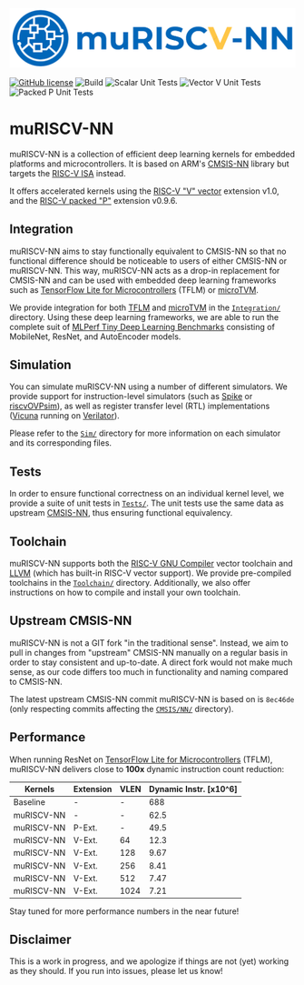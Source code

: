<p align="center">
  <img width="800" src="./muriscv_nn_badge.png">
</p>

[![GitHub license](https://img.shields.io/github/license/tum-ei-eda/mlonmcu.svg)](https://github.com/tum-ei-eda/mlonmcu/blob/main/LICENSE)
![Build](https://github.com/tum-ei-eda/muriscv-nn/actions/workflows/build.yml/badge.svg)
![Scalar Unit Tests](https://github.com/tum-ei-eda/muriscv-nn/actions/workflows/test_scalar.yml/badge.svg)
![Vector V Unit Tests](https://github.com/tum-ei-eda/muriscv-nn/actions/workflows/test_vector.yml/badge.svg)
![Packed P Unit Tests](https://github.com/tum-ei-eda/muriscv-nn/actions/workflows/test_packed.yml/badge.svg)
<!-- ![TFLM Integration Tests]https://github.com/tum-ei-eda/muriscv-nn/actions/workflows/tflm_integration_ovpsim.yml/badge.svg)-->

# muRISCV-NN
muRISCV-NN is a collection of efficient deep learning kernels for embedded platforms and microcontrollers. It is based on ARM's [CMSIS-NN](https://github.com/ARM-software/CMSIS_5/tree/develop/CMSIS/NN) library but targets the [RISC-V ISA](https://en.wikipedia.org/wiki/RISC-V) instead.

It offers accelerated kernels using the [RISC-V "V" vector](https://github.com/riscv/riscv-v-spec) extension v1.0, and the [RISC-V packed "P"](https://github.com/riscv/riscv-p-spec) extension v0.9.6.

## Integration
muRISCV-NN aims to stay functionally equivalent to CMSIS-NN so that no functional difference should be noticeable to users of either CMSIS-NN or muRISCV-NN. This way, muRISCV-NN acts as a drop-in replacement for CMSIS-NN and can be used with embedded deep learning frameworks such as [TensorFlow Lite for Microcontrollers](https://github.com/tensorflow/tflite-micro) (TFLM) or [microTVM](https://github.com/apache/tvm).

We provide integration for both [TFLM](./Integration/tflm) and [microTVM](./Integration/tvm) in the [`Integration/`](./Integration) directory. Using these deep learning frameworks, we are able to run the complete suit of [MLPerf Tiny Deep Learning Benchmarks](https://github.com/mlcommons/tiny) consisting of MobileNet, ResNet, and AutoEncoder models.

## Simulation
You can simulate muRISCV-NN using a number of different simulators. We provide support for instruction-level simulators (such as [Spike](https://github.com/riscv-software-src/riscv-isa-sim) or [riscvOVPsim](https://github.com/riscv-admin/riscv-ovpsim)), as well as register transfer level (RTL) implementations ([Vicuna](https://github.com/vproc/vicuna) running on [Verilator](https://github.com/verilator/verilator)).

Please refer to the [`Sim/`](./Sim) directory for more information on each simulator and its corresponding files.

## Tests
In order to ensure functional correctness on an individual kernel level, we provide a suite of unit tests in [`Tests/`](./Tests). The unit tests use the same data as upstream [CMSIS-NN](https://github.com/ARM-software/CMSIS_5/tree/develop/CMSIS/NN), thus ensuring functional equivalency.

## Toolchain
muRISCV-NN supports both the [RISC-V GNU Compiler](https://github.com/riscv-collab/riscv-gnu-toolchain) vector toolchain and [LLVM](https://llvm.org/) (which has built-in RISC-V vector support). We provide pre-compiled toolchains in the [`Toolchain/`](./Toolchain) directory. Additionally, we also offer instructions on how to compile and install your own toolchain.

## Upstream CMSIS-NN
muRISCV-NN is not a GIT fork "in the traditional sense". Instead, we aim to pull in changes from "upstream" CMSIS-NN manually on a regular basis in order to stay consistent and up-to-date. A direct fork would not make much sense, as our code differs too much in functionality and naming compared to CMSIS-NN.

The latest upstream CMSIS-NN commit muRISCV-NN is based on is `8ec46de` (only respecting commits affecting the [`CMSIS/NN/`](https://github.com/ARM-software/CMSIS_5/tree/develop/CMSIS/NN) directory).

## Performance
When running ResNet on [TensorFlow Lite for Microcontrollers](https://github.com/tensorflow/tflite-micro) (TFLM), muRISCV-NN delivers close to **100x** dynamic instruction count reduction:

|Kernels    |Extension |VLEN |Dynamic Instr. [x10^6] |
|-----------|----------|-----|-----------------------|
|Baseline   |-         |-    |688                    |
|muRISCV-NN |-         |-    |62.5                   |
|muRISCV-NN |P-Ext.    |-    |49.5                   |
|muRISCV-NN |V-Ext.    |64   |12.3                   |
|muRISCV-NN |V-Ext.    |128  |9.67                   |
|muRISCV-NN |V-Ext.    |256  |8.41                   |
|muRISCV-NN |V-Ext.    |512  |7.47                   |
|muRISCV-NN |V-Ext.    |1024 |7.21                   |

Stay tuned for more performance numbers in the near future!

## Disclaimer
This is a work in progress, and we apologize if things are not (yet) working as they should. If you run into issues, please let us know! 
